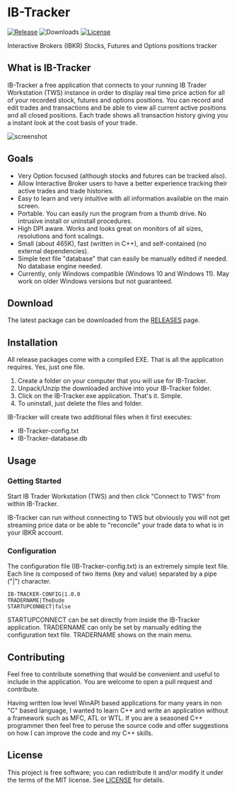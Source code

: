 # IB-Tracker
[![Release](https://img.shields.io/github/v/release/PaulSquires/IB-Tracker?label=release)](https://github.com/PaulSquires/IB-Tracker/releases)
![Downloads](https://img.shields.io/github/downloads/PaulSquires/IB-Tracker/total?label=downloads)
[![License](https://img.shields.io/github/license/PaulSquires/IB-Tracker?label=license)](LICENSE.txt)

Interactive Brokers (IBKR) Stocks, Futures and Options positions tracker

## What is IB-Tracker
IB-Tracker a free application that connects to your running IB Trader Workstation (TWS) instance in order to display real time price action for all of your recorded stock, futures and options positions. You can record and edit trades and transactions and be able to view all current active positions and all closed positions. Each trade shows all transaction history giving you a instant look at the cost basis of your trade. 

![screenshot](https://pragtical.github.io/assets/img/editor.png)

## Goals
* Very Option focused (although stocks and futures can be tracked also).
* Allow Interactive Broker users to have a better experience tracking their active trades and trade histories.
* Easy to learn and very intuitive with all information available on the main screen. 
* Portable. You can easily run the program from a thumb drive. No intrusive install or uninstall procedures.
* High DPI aware. Works and looks great on monitors of all sizes, resolutions and font scalings.
* Small (about 465K), fast (written in C++), and self-contained (no external dependencies).
* Simple text file "database" that can easily be manually edited if needed. No database engine needed.
* Currently, only Windows compatible (Windows 10 and Windows 11). May work on older Windows versions but not guaranteed.

## Download
The latest package can be downloaded from the [RELEASES](https://github.com/PaulSquires/IB-Tracker/releases) page.

## Installation
All release packages come with a compiled EXE. That is all the application requires. Yes, just one file.
1. Create a folder on your computer that you will use for IB-Tracker.
2. Unpack/Unzip the downloaded archive into your IB-Tracker folder.
3. Click on the IB-Tracker.exe application. That's it. Simple.
4. To uninstall, just delete the files and folder.

IB-Tracker will create two additional files when it first executes:
* IB-Tracker-config.txt
* IB-Tracker-database.db

## Usage

### Getting Started
Start IB Trader Workstation (TWS) and then click "Connect to TWS" from within IB-Tracker.

IB-Tracker can run without connecting to TWS but obviously you will not get streaming price data or be able to "reconcile" your trade data to what is in your IBKR account.

### Configuration
The configuration file (IB-Tracker-config.txt) is an extremely simple text file. Each line is composed of two items (key and value) separated by a pipe ("|") character.

```
IB-TRACKER-CONFIG|1.0.0
TRADERNAME|TheDude
STARTUPCONNECT|false
```

STARTUPCONNECT can be set directly from inside the IB-Tracker application. TRADERNAME can only be set by manually editing the configuration text file. TRADERNAME shows on the main menu.

## Contributing
Feel free to contribute something that would be convenient and useful to include in the application. You are welcome to open a pull request and contribute.

Having written low level WinAPI based applications for many years in non "C" based language, I wanted to learn C++ and write an application without a framework such as MFC, ATL or WTL. If you are a seasoned C++ programmer then feel free to peruse the source code and offer suggestions on how I can improve the code and my C++ skills.

## License
This project is free software; you can redistribute it and/or modify it under the terms of the MIT license. See [LICENSE](https://github.com/PaulSquires/IB-Tracker/blob/main/LICENSE.txt) for details.
